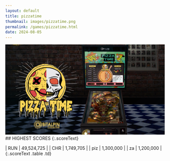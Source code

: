 ```yaml
---
layout: default
title: pizzatime
thumbnail: images/pizzatime.png
permalink: /games/pizzatime.html
date: 2024-08-05
---
```


<img src="../images/pizzatime.png" class="gameThumbnail img-fluid mx-auto align-middle">
## HIGHEST SCORES
{:.scoreText}

| RUN | 49,524,725 | 
| CHR | 1,749,705 | 
| piz | 1,300,000 | 
| za | 1,200,000 | 
{:.scoreText .table .td}
